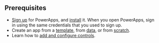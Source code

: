 ## Prerequisites
* [Sign up](../signup-for-powerapps.md) for PowerApps, and [install](http://aka.ms/powerappsinstall) it. When you open PowerApps, sign in using the same credentials that you used to sign up.
* Create an app from a [template](../maker/get-started-test-drive.md), from [data](../maker/get-started-create-from-data.md), or from [scratch](../maker/get-started-create-from-blank.md).
* Learn how to [add and configure controls](../maker/add-configure-controls.md).

